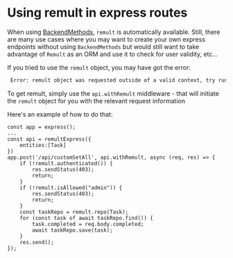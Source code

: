 # Using remult in express routes

When using [BackendMethods](./backendMethods.md), `remult` is automatically available. Still, there are many use cases where you may want to create your own express endpoints without using `BackendMethods` but would still want to take advantage of `Remult` as an ORM and use it to check for user validity, etc...

If you tried to use the `remult` object, you may have got the error:

```sh
 Error: remult object was requested outside of a valid context, try running it within initApi or a remult request cycle
```

To get remult, simply use the `api.withRemult` middleware - that will initiate the `remult` object for you with the relevant request information

Here's an example of how to do that:

```ts{6}
const app = express();
...
const api = remultExpress({
    entities:[Task]
})
app.post('/api/customSetAll', api.withRemult, async (req, res) => {
    if (!remult.authenticated()) {
        res.sendStatus(403);
        return;
    }
    if (!remult.isAllowed("admin")) {
        res.sendStatus(403);
        return;
    }
    const taskRepo = remult.repo(Task);
    for (const task of await taskRepo.find()) {
        task.completed = req.body.completed;
        await taskRepo.save(task);
    }
    res.send();
});
```
